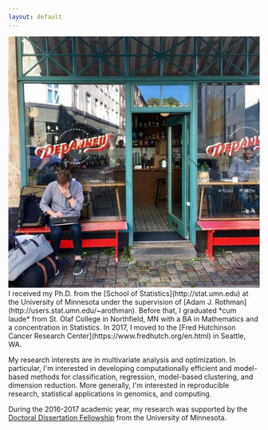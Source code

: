 ```yaml
---
layout: default
---
```

<img src="logo.png" alt="Logo" />
I received my Ph.D. from the [School of Statistics](http://stat.umn.edu) at the University of Minnesota under the supervision of [Adam J. Rothman](http://users.stat.umn.edu/~arothman). Before that, I graduated *cum laude* from St. Olaf College in Northfield, MN with a BA in Mathematics and a concentration in Statistics. In 2017, I moved to the [Fred Hutchinson Cancer Research Center](https://www.fredhutch.org/en.html) in Seattle, WA. 

My research interests are in multivariate analysis and optimization. In particular, I'm interested in developing  computationally efficient and model-based methods for classification, regression, model-based clustering, and dimension reduction. More generally, I'm interested in reproducible research, statistical applications in genomics, and computing. 

During the 2016-2017 academic year, my research was supported by the [Doctoral Dissertation Fellowship](https://www.grad.umn.edu/funding-tuition-fellowships-grants/ddf) from the University of Minnesota. 
